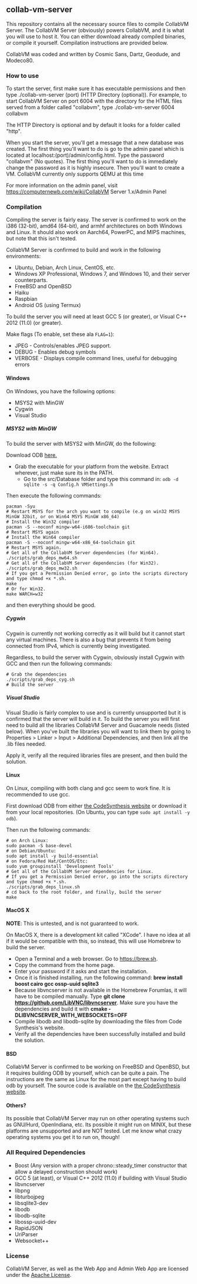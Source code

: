 ## collab-vm-server
This repository contains all the necessary source files to compile CollabVM Server. The CollabVM Server (obviously) powers CollabVM, and it is what you will use to host it. You can either download already compiled binaries, or compile it yourself. Compilation instructions are provided below. 

CollabVM was coded and written by Cosmic Sans, Dartz, Geodude, and Modeco80.

### How to use
To start the server, first make sure it has executable permissions and then type ./collab-vm-server (port) (HTTP Directory (optional)). For example, to start CollabVM Server on port 6004 with the directory for the HTML files served from a folder called "collabvm", type ./collab-vm-server 6004 collabvm 

The HTTP Directory is optional and by default it looks for a folder called "http".

When you start the server, you'll get a message that a new database was created. The first thing you'll want to do is go to the admin panel which is located at localhost:(port)/admin/config.html. Type the password "collabvm" (No quotes). The first thing you'll want to do is immediately change the password as it is highly insecure. Then you'll want to create a VM. CollabVM currently only supports QEMU at this time 

For more information on the admin panel, visit https://computernewb.com/wiki/CollabVM Server 1.x/Admin Panel

### Compilation
Compiling the server is fairly easy. The server is confirmed to work on the i386 (32-bit), amd64 (64-bit), and armhf architectures on both Windows and Linux. It should also work on Aarch64, PowerPC, and MIPS machines, but note that this isn't tested.

CollabVM Server is confirmed to build and work in the following environments:

* Ubuntu, Debian, Arch Linux, CentOS, etc. 
* Windows XP Professional, Windows 7, and Windows 10, and their server counterparts.
* FreeBSD and OpenBSD
* Haiku
* Raspbian 
* Android OS (using Termux)

To build the server you will need at least GCC 5 (or greater), or Visual C++ 2012 (11.0) (or greater).

Make flags (To enable, set these ala `FLAG=1`):

- JPEG - Controls/enables JPEG support.
- DEBUG - Enables debug symbols
- VERBOSE - Displays compile command lines, useful for debugging errors

#### Windows
On Windows, you have the following options:
* MSYS2 with MinGW
* Cygwin
* Visual Studio

##### MSYS2 with MinGW 
To build the server with MSYS2 with MinGW, do the following: 

Download ODB [here.](http://www.codesynthesis.com/products/odb/download.xhtml)
 - Grab the executable for your platform from the website. Extract wherever, just make sure its in the PATH.
	 - Go to the src/Database folder and type this command in: `odb -d sqlite -s -q Config.h VMSettings.h`

Then execute the following commands:
```
pacman -Syu
# Restart MSYS for the arch you want to compile (e.g on win32 MSYS MinGW 32bit, or on Win64 MSYS MinGW x86_64)
# Install the Win32 compiler
pacman -S --noconf mingw-w64-i686-toolchain git
# Restart MSYS again
# Install the Win64 compiler
pacman -S --noconf mingw-w64-x86_64-toolchain git
# Restart MSYS again.
# Get all of the CollabVM Server dependencies (for Win64).
./scripts/grab_deps_mw64.sh
# Get all of the CollabVM Server dependencies (for Win32).
./scripts/grab_deps_mw32.sh
# If you get a Permission Denied error, go into the scripts directory and type chmod +x *.sh.
make
# Or for Win32.
make WARCH=w32
```

and then everything should be good.

##### Cygwin 
Cygwin is currently not working correctly as it will build but it cannot start any virtual machines. There is also a bug that prevents it from being connected from IPv4, which is currently being investigated.

Regardless, to build the server with Cygwin, obviously install Cygwin with GCC and then run the following commands:

```
# Grab the dependencies 
./scripts/grab_deps_cyg.sh
# Build the server 
```

##### Visual Studio 
Visual Studio is fairly complex to use and is currently unsupported but it is confirmed that the server will build in it. To build the server you will first need to build all the libraries CollabVM Server and Guacamole needs (listed below). When you've built the libraries you will want to link them by going to Properties > Linker > Input > Additional Dependencies, and then link all the .lib files needed. 

Apply it, verify all the required libraries files are present, and then build the solution.

#### Linux 
On Linux, compiling with both clang and gcc seem to work fine. It is recommended to use gcc. 

First download ODB from either [the CodeSynthesis website](http://www.codesynthesis.com/products/odb/download.xhtml) or download it from your local repositories. (On Ubuntu, you can type `sudo apt install -y odb`).

Then run the following commands:

```
# on Arch Linux:
sudo pacman -S base-devel
# on Debian/Ubuntu:
sudo apt install -y build-essential
# on Fedora/Red Hat/CentOS/Etc:
sudo yum groupinstall 'Development Tools'
# Get all of the CollabVM Server dependencies for Linux.
# If you get a Permission Denied error, go into the scripts directory and type chmod +x *.sh.
./scripts/grab_deps_linux.sh
# cd back to the root folder, and finally, build the server 
make
```

#### MacOS X
**NOTE**: This is untested, and is not guaranteed to work.

On MacOS X, there is a development kit called "XCode". I have no idea at all if it would be compatible with this, so instead, this will use Homebrew to build the server.

- Open a Terminal and a web browser. Go to https://brew.sh.
- Copy the command from the home page.
- Enter your password if it asks and start the installation.
- Once it is finished installing, run the following command: **brew install boost cairo gcc ossp-uuid sqlite3**
- Because libvncserver is not available in the Homebrew Forumlas, it will have to be compiled manually. Type **git clone https://github.com/LibVNC/libvncserver**. Make sure you have the dependencies and build it with **cmake -DLIBVNCSERVER_WITH_WEBSOCKETS=OFF**
- Compile libodb and libodb-sqlite by downloading the files from Code Synthesis's website.
- Verify all the dependencies have been successfully installed and build the solution.


#### BSD
CollabVM Server is confirmed to be working on FreeBSD and OpenBSD, but it requires building ODB by yourself, which can be quite a pain. The instructions are the same as Linux for the most part except having to build odb by yourself. The source code is available on the [the CodeSynthesis website](http://www.codesynthesis.com/products/odb/download.xhtml).

####  Others?
Its possible that CollabVM Server may run on other operating systems such as GNU/Hurd, OpenIndiana, etc. Its possible it might run on MINIX, but these platforms are unsupported and are NOT tested. Let me know what crazy operating systems you get it to run on, though!

### All Required Dependencies
* Boost (Any version with a proper chrono::steady_timer constructor that allow a delayed construction should work)
* GCC 5 (at least), or Visual C++ 2012 (11.0) if building with Visual Studio
* libvncserver 
* libpng
* libturbojpeg
* libsqlite3-dev
* libodb
* libodb-sqlite
* libossp-uuid-dev
* RapidJSON
* UriParser
* Websocket++

### License
CollabVM Server, as well as the Web App and Admin Web App are licensed under the [Apache License](https://www.apache.org/licenses/LICENSE-2.0).
